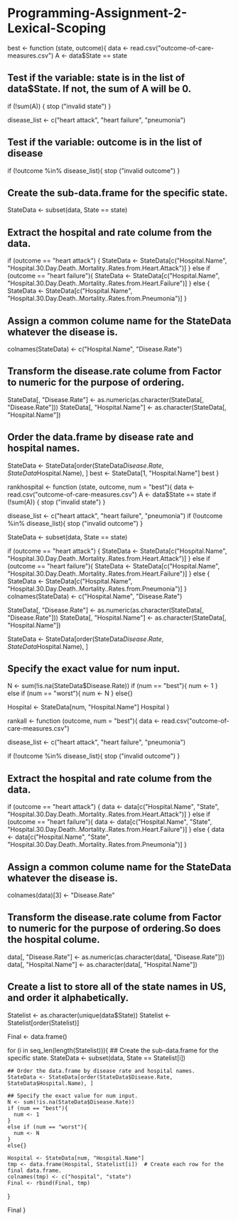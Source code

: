 # Programming-Assignment-2-Lexical-Scoping
best <- function (state, outcome){
  data <- read.csv("outcome-of-care-measures.csv")
  A <- data$State == state
  ## Test if the variable: state is in the list of data$State. If not, the sum of A will be 0.
  if (!sum(A)) {
    stop ("invalid state")
  }
  
  disease_list <- c("heart attack", "heart failure", "pneumonia")
  ## Test if the variable: outcome is in the list of disease
  if (!outcome %in% disease_list){
    stop ("invalid outcome")
  }
  ## Create the sub-data.frame for the specific state.
  StateData <- subset(data, State == state)
  ## Extract the hospital and rate colume from the data.
  if (outcome == "heart attack") { 
    StateData <- StateData[c("Hospital.Name", "Hospital.30.Day.Death..Mortality..Rates.from.Heart.Attack")]
  }
  else if (outcome == "heart failure"){
    StateData <- StateData[c("Hospital.Name", "Hospital.30.Day.Death..Mortality..Rates.from.Heart.Failure")]
  }
  else {
    StateData <- StateData[c("Hospital.Name", "Hospital.30.Day.Death..Mortality..Rates.from.Pneumonia")]
  }
  
  ## Assign a common colume name for the StateData whatever the disease is.
  colnames(StateData) <- c("Hospital.Name", "Disease.Rate")
  
  ## Transform the disease.rate colume from Factor to numeric for the purpose of ordering. 
  StateData[, "Disease.Rate"] <- as.numeric(as.character(StateData[, "Disease.Rate"]))
  StateData[, "Hospital.Name"] <- as.character(StateData[, "Hospital.Name"])
 
  ## Order the data.frame by disease rate and hospital names.
  StateData <- StateData[order(StateData$Disease.Rate, StateData$Hospital.Name), ]
  best <- StateData[1, "Hospital.Name"]
  best 
}


rankhospital <- function (state, outcome, num = "best"){
  data <- read.csv("outcome-of-care-measures.csv")
  A <- data$State == state
  if (!sum(A)) {
    stop ("invalid state")
  }
  
  disease_list <- c("heart attack", "heart failure", "pneumonia")
  if (!outcome %in% disease_list){
    stop ("invalid outcome")
  }
  
  StateData <- subset(data, State == state)
  
  if (outcome == "heart attack") { 
    StateData <- StateData[c("Hospital.Name", "Hospital.30.Day.Death..Mortality..Rates.from.Heart.Attack")]
  }
  else if (outcome == "heart failure"){
    StateData <- StateData[c("Hospital.Name", "Hospital.30.Day.Death..Mortality..Rates.from.Heart.Failure")]
  }
  else {
    StateData <- StateData[c("Hospital.Name", "Hospital.30.Day.Death..Mortality..Rates.from.Pneumonia")]
  }
  colnames(StateData) <- c("Hospital.Name", "Disease.Rate")

  StateData[, "Disease.Rate"] <- as.numeric(as.character(StateData[, "Disease.Rate"]))
  StateData[, "Hospital.Name"] <- as.character(StateData[, "Hospital.Name"])
  
  StateData <- StateData[order(StateData$Disease.Rate, StateData$Hospital.Name), ] 

  ## Specify the exact value for num input.  
  N <- sum(!is.na(StateData$Disease.Rate))
  if (num == "best"){
    num <- 1
  }
  else if (num == "worst"){
    num <- N
  }
  else{}
  
  Hospital <- StateData[num, "Hospital.Name"]
  Hospital
}


rankall <- function (outcome, num = "best"){
  data <- read.csv("outcome-of-care-measures.csv")

  disease_list <- c("heart attack", "heart failure", "pneumonia")
  
  if (!outcome %in% disease_list){
    stop ("invalid outcome")
  }

  ## Extract the hospital and rate colume from the data.
  if (outcome == "heart attack") { 
    data <- data[c("Hospital.Name", "State", "Hospital.30.Day.Death..Mortality..Rates.from.Heart.Attack")]
  }
  else if (outcome == "heart failure"){
    data <- data[c("Hospital.Name", "State", "Hospital.30.Day.Death..Mortality..Rates.from.Heart.Failure")]
  }
  else {
    data <- data[c("Hospital.Name", "State", "Hospital.30.Day.Death..Mortality..Rates.from.Pneumonia")]
  }
  ## Assign a common colume name for the StateData whatever the disease is.
  colnames(data)[3] <- "Disease.Rate"
  
  ## Transform the disease.rate colume from Factor to numeric for the purpose of ordering.So does the hospital colume.  
  data[, "Disease.Rate"] <- as.numeric(as.character(data[, "Disease.Rate"]))
  data[, "Hospital.Name"] <- as.character(data[, "Hospital.Name"])
  
  ## Create a list to store all of the state names in US, and order it alphabetically. 
  Statelist <- as.character(unique(data$State))
  Statelist <- Statelist[order(Statelist)]
  
  Final <- data.frame()
  
  for (i in seq_len(length(Statelist))){
    ## Create the sub-data.frame for the specific state.
    StateData <- subset(data, State == Statelist[i])
    
    ## Order the data.frame by disease rate and hospital names.
    StateData <- StateData[order(StateData$Disease.Rate, StateData$Hospital.Name), ]
    
    ## Specify the exact value for num input. 
    N <- sum(!is.na(StateData$Disease.Rate))
    if (num == "best"){
      num <- 1
    }
    else if (num == "worst"){
      num <- N
    }
    else{}
    
    Hospital <- StateData[num, "Hospital.Name"]
    tmp <- data.frame(Hospital, Statelist[i])  # Create each row for the final data.frame. 
    colnames(tmp) <- c("hospital", "state") 
    Final <- rbind(Final, tmp)
  }
  
  Final
}
